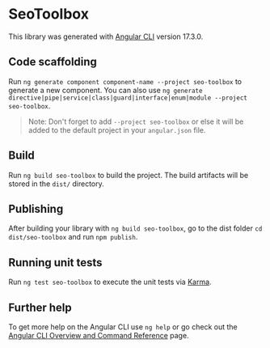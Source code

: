 # SeoToolbox

This library was generated with [Angular CLI](https://github.com/angular/angular-cli) version 17.3.0.

## Code scaffolding

Run `ng generate component component-name --project seo-toolbox` to generate a new component. You can also use `ng generate directive|pipe|service|class|guard|interface|enum|module --project seo-toolbox`.
> Note: Don't forget to add `--project seo-toolbox` or else it will be added to the default project in your `angular.json` file. 

## Build

Run `ng build seo-toolbox` to build the project. The build artifacts will be stored in the `dist/` directory.

## Publishing

After building your library with `ng build seo-toolbox`, go to the dist folder `cd dist/seo-toolbox` and run `npm publish`.

## Running unit tests

Run `ng test seo-toolbox` to execute the unit tests via [Karma](https://karma-runner.github.io).

## Further help

To get more help on the Angular CLI use `ng help` or go check out the [Angular CLI Overview and Command Reference](https://angular.io/cli) page.
